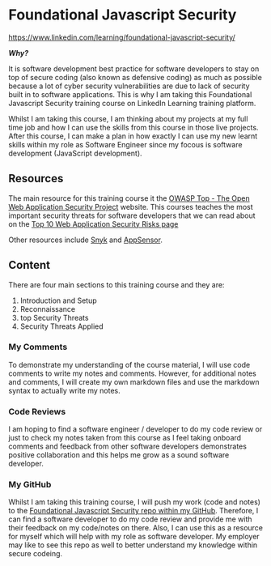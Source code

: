# Foundational Javascript Security

https://www.linkedin.com/learning/foundational-javascript-security/

**_Why?_**

It is software development best practice for software developers to stay on top of secure coding (also known as defensive coding) as much as possible because a lot of cyber security vulnerabilities are due to lack of security built in to software applications. This is why I am taking this Foundational Javascript Security training course on LinkedIn Learning training platform.

Whilst I am taking this course, I am thinking about my projects at my full time job and how I can use the skills from this course in those live projects. After this course, I can make a plan in how exactly I can use my new learnt skills within my role as Software Engineer since my focous is software development (JavaScript development).

## Resources

The main resource for this training course it the [OWASP Top - The Open Web Application Security Project](https://owasp.org/) website.
This courses teaches the most important security threats for software developers that we can read about on the [Top 10 Web Application Security Risks page](https://owasp.org/www-project-top-ten/)

Other resources include [Snyk](https://snyk.io/) and [AppSensor](http://www.appsensor.org/).

## Content

There are four main sections to this training course and they are:

1. Introduction and Setup
2. Reconnaissance
3. top Security Threats
4. Security Threats Applied

### My Comments

To demonstrate my understanding of the course material, I will use code comments to write my notes and comments. However, for additional notes and comments, I will create my own markdown files and use the markdown syntax to actually write my notes.

### Code Reviews

I am hoping to find a software engineer / developer to do my code review or just to check my notes taken from this course as I feel taking onboard comments and feedback from other software developers demonstrates positive collaboration and this helps me grow as a sound software developer.

### My GitHub

Whilst I am taking this training course, I will push my work (code and notes) to the [Foundational Javascript Security repo within my GitHub](https://github.com/VanessaTsang888/foundational-javascript-security/tree/dev). Therefore, I can find a software developer to do my code review and provide me with their feedback on my code/notes on there. Also, I can use this as a resource for myself which will help with my role as software developer. My employer may like to see this repo as well to better understand my knowledge within secure codeing.

